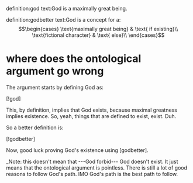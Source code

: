 definition:god
text:God is a maximally great being.

definition:godbetter
text:God is a concept for a:
$$\begin{cases}
\text{maximally great being} & \text{ if existing}\\
\text{fictional character} & \text{ else}\\
\end{cases}$$

# where does the ontological argument go wrong

The argument starts by defining God as:

[!god]

This, by definition, implies that God exists, because maximal greatness implies
existence.  So, yeah, things that are defined to exist, exist.  Duh.

So a better definition is:

[!godbetter]

Now, good luck proving God's existence using [godbetter].

_Note: this doesn't mean that ---God forbid--- God doesn't exist.  It just
means that the ontological argument is pointless.  There is still a lot of good
reasons to follow God's path.  IMO God's path is the best path to follow.
